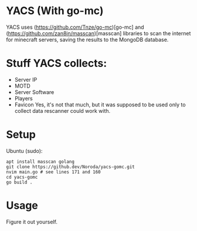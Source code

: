 # YACS (With go-mc)
YACS uses (https://github.com/Tnze/go-mc)[go-mc] and (https://github.com/zan8in/masscan)[masscan] libraries to scan the internet for minecraft servers, saving the results to the MongoDB database.

# Stuff YACS collects:
- Server IP
- MOTD
- Server Software
- Players
- Favicon
Yes, it's not that much, but it was supposed to be used only to collect data rescanner could work with.

# Setup
Ubuntu (sudo):
```
apt install masscan golang
git clone https://github.dev/Noroda/yacs-gomc.git
nvim main.go # see lines 171 and 160
cd yacs-gomc
go build .
```

# Usage
Figure it out yourself.
